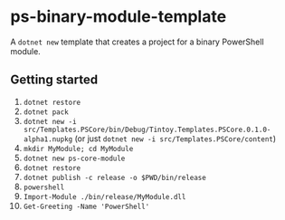 # ps-binary-module-template

A `dotnet new` template that creates a project for a binary PowerShell module.

## Getting started

1. `dotnet restore`
2. `dotnet pack`
3. `dotnet new -i src/Templates.PSCore/bin/Debug/Tintoy.Templates.PSCore.0.1.0-alpha1.nupkg` (or just `dotnet new -i src/Templates.PSCore/content`)
4. `mkdir MyModule; cd MyModule`
5. `dotnet new ps-core-module`
6. `dotnet restore`
7. `dotnet publish -c release -o $PWD/bin/release`
8. `powershell`
9. `Import-Module ./bin/release/MyModule.dll`
10. `Get-Greeting -Name 'PowerShell'`
